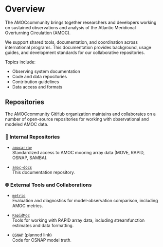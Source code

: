 # Overview

The AMOCcommunity brings together researchers and developers working on sustained observations and analysis of the Atlantic Meridional Overturning Circulation (AMOC).

We support shared tools, documentation, and coordination across international programs. This documentation provides background, usage guides, and development standards for our collaborative repositories.

Topics include:
- Observing system documentation
- Code and data repositories
- Contribution guidelines
- Data access and formats

## Repositories

The AMOCcommunity GitHub organization maintains and collaborates on a number of open-source repositories for working with observational and modeled AMOC data.

### 🔧 Internal Repositories

- [`amocarray`](https://github.com/AMOCcommunity/amocarray)  
  Standardized access to AMOC mooring array data (MOVE, RAPID, OSNAP, SAMBA).

- [`amoc-docs`](https://github.com/AMOCcommunity/amoc-docs)  
  This documentation repository.

### 🌐 External Tools and Collaborations

- [`metric`](https://github.com/NCAR/metric)  
  Evaluation and diagnostics for model-observation comparison, including AMOC metrics.

- [`RapidMoc`](https://github.com/cdr30/RapidMoc)  
  Tools for working with RAPID array data, including streamfunction estimates and data formatting.

- [`OSNAP`](https://www.o-snap.org/for-modelers/) (planned link)  
  Code for OSNAP model truth.
